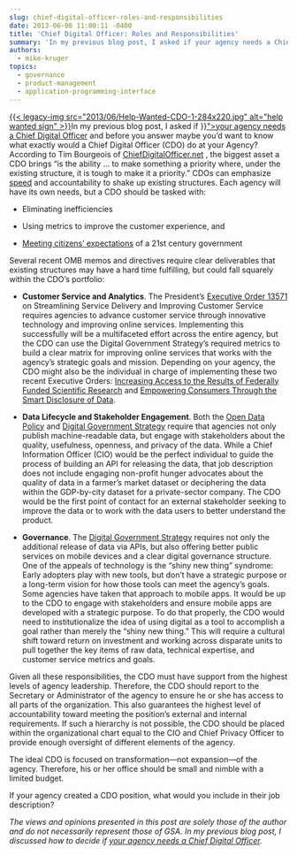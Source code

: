 ```yaml
---
slug: chief-digital-officer-roles-and-responsibilities
date: 2013-06-06 11:00:11 -0400
title: 'Chief Digital Officer: Roles and Responsibilities'
summary: 'In my previous blog post, I asked if your agency needs a Chief Digital Officer and before you answer maybe you’d want to know what exactly would a Chief Digital Officer (CDO) do at your Agency? According to Tim Bourgeois of ChiefDigitalOfficer.net , the biggest asset a CDO brings'
authors:
  - mike-kruger
topics:
  - governance
  - product-management
  - application-programming-interface
---
```


<p>
  <a href="https://s3.amazonaws.com/digitalgov/_legacy-img/2013/06/Help-Wanted-CDO-1-284x220.jpg">{{< legacy-img src="2013/06/Help-Wanted-CDO-1-284x220.jpg" alt="help wanted sign" >}}</a>In my previous blog post, I asked if <a title="Does Your Agency Need A Chief Digital Officer?" href="{{< ref "2013-05-30-does-your-agency-need-a-chief-digital-officer.md" >}}">your agency needs a Chief Digital Officer</a> and before you answer maybe you’d want to know what exactly would a Chief Digital Officer (CDO) do at your Agency? According to Tim Bourgeois of <a href="http://www.chiefdigitalofficer.net/">ChiefDigitalOfficer.net</a> , the biggest asset a CDO brings &#8220;is the ability … to make something a priority where, under the existing structure, it is tough to make it a priority.&#8221; CDOs can emphasize <a href="http://fedscoop.com/time-is-of-essence-in-government-innovation/">speed</a> and accountability to shake up existing structures. Each agency will have its own needs, but a CDO  should be tasked with:
</p>

  * <p>
      Eliminating inefficiencies
    </p>

  * <p>
      Using metrics to improve the customer experience, and
    </p>

  * <p>
      <a href="http://www.whitehouse.gov/sites/default/files/omb/egov/digital-government/digital-government.html">Meeting citizens’ expectations</a> of a 21st century government
    </p>

<p>
  Several recent OMB memos and directives require clear deliverables that existing structures may have a hard time fulfilling, but could fall squarely within the CDO’s portfolio:
</p>

  * <p>
      <strong> Customer Service and Analytics</strong>. The President’s <a href="http://www.whitehouse.gov/sites/default/files/omb/memoranda/2011/m11-24.pdf">Executive Order 13571</a> on Streamlining Service Delivery and Improving Customer Service requires agencies to advance customer service through innovative technology and improving online services. Implementing this successfully will be a multifaceted effort across the entire agency, but the CDO can use the Digital Government Strategy’s required metrics to build a clear matrix for improving online services that works with the agency’s strategic goals and mission. Depending on your agency, the CDO might also be the individual in charge of implementing these two recent Executive Orders: <a href="http://www.whitehouse.gov/sites/default/files/microsites/ostp/ostp_public_access_memo_2013.pdf">Increasing Access to the Results of Federally Funded Scientific Research</a> and <a href="http://www.whitehouse.gov/blog/2013/05/30/empowering-consumers-through-smart-disclosure-data">Empowering Consumers Through the Smart Disclosure of Data</a>.
    </p>

  * <p>
      <strong>Data Lifecycle and Stakeholder Engagement</strong>. Both the <a href="http://www.whitehouse.gov/blog/2013/05/09/landmark-steps-liberate-open-data">Open Data Policy</a> and <a href="http://www.whitehouse.gov/sites/default/files/omb/egov/digital-government/digital-government.html">Digital Government Strategy</a> require that agencies not only publish machine-readable data, but engage with stakeholders about the quality, usefulness, openness, and privacy of the data. While a Chief Information Officer (CIO) would be the perfect individual to guide the process of building an API for releasing the data, that job description does not include engaging non-profit hunger advocates about the quality of data in a farmer’s market dataset or deciphering the data within the GDP-by-city dataset for a private-sector company. The CDO would be the first point of contact for an external stakeholder seeking to improve the data or to work with the data users to better understand the product.
    </p>

  * <p>
      <strong>Governance</strong>. The <a href="http://www.whitehouse.gov/sites/default/files/omb/egov/digital-government/digital-government.html">Digital Government Strategy</a> requires not only the additional release of data via APIs, but also offering better public services on mobile devices and a clear digital governance structure. One of the appeals of technology is the &#8220;shiny new thing&#8221; syndrome: Early adopters play with new tools, but don’t have a strategic purpose or a long-term vision for how those tools can meet the agency’s goals.  Some agencies have taken that approach to mobile apps. It would be up to the CDO to engage with stakeholders and ensure mobile apps are developed with a strategic purpose. To do that properly, the CDO would need to institutionalize the idea of using digital as a tool to accomplish a goal rather than merely  the &#8220;shiny new thing.&#8221; This will require a cultural shift toward return on investment and working across disparate units to pull together the key items of raw data, technical expertise, and customer service metrics and goals.
    </p>

Given all these responsibilities, the CDO must have support from the highest levels of agency leadership. Therefore, the CDO should report to the Secretary or Administrator of the agency to ensure he or she has access to all parts of the organization. This also guarantees the highest level of accountability toward meeting the position’s external and internal requirements. If such a hierarchy is not possible, the CDO should be placed within the organizational chart equal to the CIO and Chief Privacy Officer to provide enough oversight of different elements of the agency.

<p style="text-align: left">
  The ideal CDO is focused on transformation—not expansion—of the agency. Therefore, his or her office should be small and nimble with a limited budget.
</p>

<p>
  If your agency created a CDO position, what would you include in their job description?
</p>

 

<p>
  <em>The views and opinions presented in this post are solely those of the author and do not necessarily represent those of  GSA.  In my previous blog post, I discussed how to decide if <a href="http://blog.howto.gov/2013/05/30/does-your-agency-need-a-chief-digital-officer/">your agency needs a Chief Digital Officer</a>.</em>
</p>
